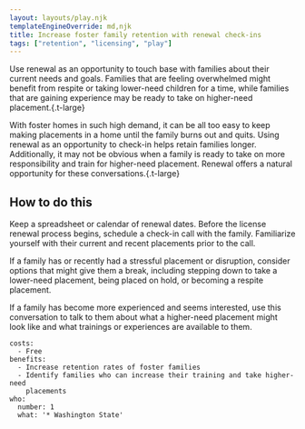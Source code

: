 ```yaml
---
layout: layouts/play.njk
templateEngineOverride: md,njk
title: Increase foster family retention with renewal check-ins
tags: ["retention", "licensing", "play"]
---
```


Use renewal as an opportunity to touch base with families about their current needs and goals. Families that are feeling overwhelmed might benefit from respite or taking lower-need children for a time, while families that are gaining experience may be ready to take on higher-need placement.{.t-large}

With foster homes in such high demand, it can be all too easy to keep making placements in a home until the family burns out and quits. Using renewal as an opportunity to check-in helps retain families longer. Additionally, it may not be obvious when a family is ready to take on more responsibility and train for higher-need placement. Renewal offers a natural opportunity for these conversations.{.t-large}

## How to do this

Keep a spreadsheet or calendar of renewal dates. Before the license renewal process begins, schedule a check-in call with the family. Familiarize yourself with their current and recent placements prior to the call.

If a family has or recently had a stressful placement or disruption, consider options that might give them a break, including stepping down to take a lower-need placement, being placed on hold, or becoming a respite placement.

If a family has become more experienced and seems interested, use this conversation to talk to them about what a higher-need placement might look like and what trainings or experiences are available to them.

    costs:
      - Free
    benefits:
      - Increase retention rates of foster families
      - Identify families who can increase their training and take higher-need
        placements
    who:
      number: 1
      what: '* Washington State'
 